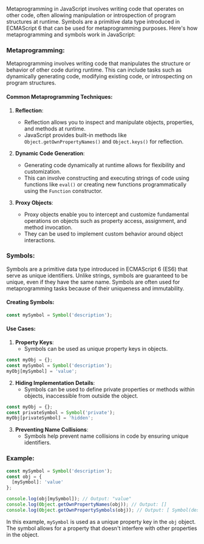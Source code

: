 Metaprogramming in JavaScript involves writing code that operates on other code, often allowing manipulation or introspection of program structures at runtime. Symbols are a primitive data type introduced in ECMAScript 6 that can be used for metaprogramming purposes. Here's how metaprogramming and symbols work in JavaScript:

### Metaprogramming:

Metaprogramming involves writing code that manipulates the structure or behavior of other code during runtime. This can include tasks such as dynamically generating code, modifying existing code, or introspecting on program structures.

#### Common Metaprogramming Techniques:

1. **Reflection**:
   - Reflection allows you to inspect and manipulate objects, properties, and methods at runtime.
   - JavaScript provides built-in methods like `Object.getOwnPropertyNames()` and `Object.keys()` for reflection.

2. **Dynamic Code Generation**:
   - Generating code dynamically at runtime allows for flexibility and customization.
   - This can involve constructing and executing strings of code using functions like `eval()` or creating new functions programmatically using the `Function` constructor.

3. **Proxy Objects**:
   - Proxy objects enable you to intercept and customize fundamental operations on objects such as property access, assignment, and method invocation.
   - They can be used to implement custom behavior around object interactions.

### Symbols:

Symbols are a primitive data type introduced in ECMAScript 6 (ES6) that serve as unique identifiers. Unlike strings, symbols are guaranteed to be unique, even if they have the same name. Symbols are often used for metaprogramming tasks because of their uniqueness and immutability.

#### Creating Symbols:

```javascript
const mySymbol = Symbol('description');
```

#### Use Cases:

1. **Property Keys**:
   - Symbols can be used as unique property keys in objects.

```javascript
const myObj = {};
const mySymbol = Symbol('description');
myObj[mySymbol] = 'value';
```

2. **Hiding Implementation Details**:
   - Symbols can be used to define private properties or methods within objects, inaccessible from outside the object.

```javascript
const myObj = {};
const privateSymbol = Symbol('private');
myObj[privateSymbol] = 'hidden';
```

3. **Preventing Name Collisions**:
   - Symbols help prevent name collisions in code by ensuring unique identifiers.

### Example:

```javascript
const mySymbol = Symbol('description');
const obj = {
  [mySymbol]: 'value'
};

console.log(obj[mySymbol]); // Output: "value"
console.log(Object.getOwnPropertyNames(obj)); // Output: []
console.log(Object.getOwnPropertySymbols(obj)); // Output: [ Symbol(description) ]
```

In this example, `mySymbol` is used as a unique property key in the `obj` object. The symbol allows for a property that doesn't interfere with other properties in the object.